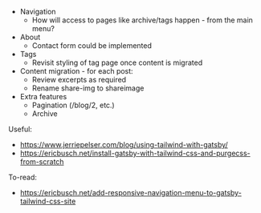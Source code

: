 - Navigation
  - How will access to pages like archive/tags happen - from the main menu?
- About
  - Contact form could be implemented
- Tags
  - Revisit styling of tag page once content is migrated
- Content migration - for each post:
  - Review excerpts as required
  - Rename share-img to shareimage
- Extra features
  - Pagination (/blog/2, etc.)
  - Archive

Useful:

- https://www.jerriepelser.com/blog/using-tailwind-with-gatsby/
- https://ericbusch.net/install-gatsby-with-tailwind-css-and-purgecss-from-scratch

To-read:

- https://ericbusch.net/add-responsive-navigation-menu-to-gatsby-tailwind-css-site
